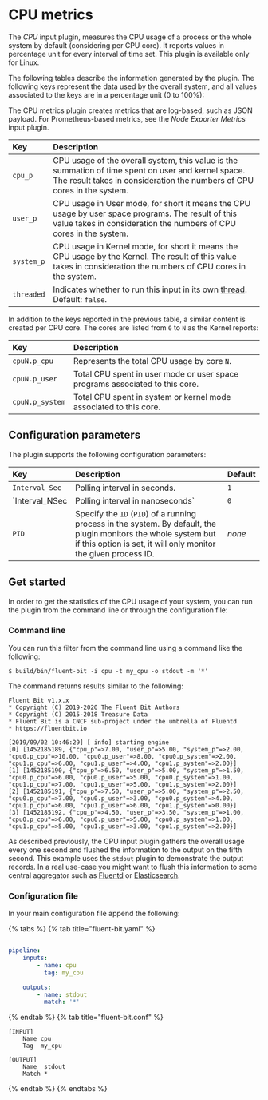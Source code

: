 # CPU metrics

The _CPU_ input plugin, measures the CPU usage of a process or the whole system by default (considering per CPU core). It reports values in percentage unit for every interval of time set. This plugin is available only for Linux.

The following tables describe the information generated by the plugin. The following keys represent the data used by the overall system, and all values associated to the keys are in a percentage unit (0 to 100%):

The CPU metrics plugin creates metrics that are log-based, such as JSON payload. For Prometheus-based metrics, see the _Node Exporter Metrics_ input plugin.

| Key | Description |
| :--- | :--- |
| `cpu_p` | CPU usage of the overall system, this value is the summation of time spent on user and kernel space. The result takes in consideration the numbers of CPU cores in the system. |
| `user_p` | CPU usage in User mode, for short it means the CPU usage by user space programs. The result of this value takes in consideration the numbers of CPU cores in the system. |
| `system_p` | CPU usage in Kernel mode, for short it means the CPU usage by the Kernel. The result of this value takes in consideration the numbers of CPU cores in the system. |
| `threaded` | Indicates whether to run this input in its own [thread](../../administration/multithreading.md#inputs). Default: `false`. |

In addition to the keys reported in the previous table, a similar content is created per CPU core. The cores are listed from `0` to `N` as the Kernel reports:

| Key | Description |
| :--- | :--- |
| `cpuN.p_cpu` | Represents the total CPU usage by core `N`. |
| `cpuN.p_user` | Total CPU spent in user mode or user space programs associated to this core. |
| `cpuN.p_system` | Total CPU spent in system or kernel mode associated to this core. |

## Configuration parameters

The plugin supports the following configuration parameters:

| Key | Description | Default |
| :--- | :--- | :--- |
| `Interval_Sec` | Polling interval in seconds. | `1` |
| `Interval_NSec | Polling interval in nanoseconds` | `0` |
| `PID` | Specify the `ID` (`PID`) of a running process in the system. By default, the plugin monitors the whole system but if this option is set, it will only monitor the given process ID. | _none_ |

## Get started

In order to get the statistics of the CPU usage of your system, you can run the plugin from the command line or through the configuration file:

### Command line

You can run this filter from the command line using a command like the following:

```shell
$ build/bin/fluent-bit -i cpu -t my_cpu -o stdout -m '*'
```

The command returns results similar to the following:

```text
Fluent Bit v1.x.x
* Copyright (C) 2019-2020 The Fluent Bit Authors
* Copyright (C) 2015-2018 Treasure Data
* Fluent Bit is a CNCF sub-project under the umbrella of Fluentd
* https://fluentbit.io

[2019/09/02 10:46:29] [ info] starting engine
[0] [1452185189, {"cpu_p"=>7.00, "user_p"=>5.00, "system_p"=>2.00, "cpu0.p_cpu"=>10.00, "cpu0.p_user"=>8.00, "cpu0.p_system"=>2.00, "cpu1.p_cpu"=>6.00, "cpu1.p_user"=>4.00, "cpu1.p_system"=>2.00}]
[1] [1452185190, {"cpu_p"=>6.50, "user_p"=>5.00, "system_p"=>1.50, "cpu0.p_cpu"=>6.00, "cpu0.p_user"=>5.00, "cpu0.p_system"=>1.00, "cpu1.p_cpu"=>7.00, "cpu1.p_user"=>5.00, "cpu1.p_system"=>2.00}]
[2] [1452185191, {"cpu_p"=>7.50, "user_p"=>5.00, "system_p"=>2.50, "cpu0.p_cpu"=>7.00, "cpu0.p_user"=>3.00, "cpu0.p_system"=>4.00, "cpu1.p_cpu"=>6.00, "cpu1.p_user"=>6.00, "cpu1.p_system"=>0.00}]
[3] [1452185192, {"cpu_p"=>4.50, "user_p"=>3.50, "system_p"=>1.00, "cpu0.p_cpu"=>6.00, "cpu0.p_user"=>5.00, "cpu0.p_system"=>1.00, "cpu1.p_cpu"=>5.00, "cpu1.p_user"=>3.00, "cpu1.p_system"=>2.00}]
```

As described previously, the CPU input plugin gathers the overall usage every one second and flushed the information to the output on the fifth second. This example uses the `stdout` plugin to demonstrate the output records. In a real use-case you might want to flush this information to some central aggregator such as [Fluentd](http://fluentd.org) or [Elasticsearch](http://elastic.co).

### Configuration file

In your main configuration file append the following:

{% tabs %}
{% tab title="fluent-bit.yaml" %}

```yaml

pipeline:
    inputs:
        - name: cpu
          tag: my_cpu

    outputs:
        - name: stdout
          match: '*'
```

{% endtab %}
{% tab title="fluent-bit.conf" %}

```shell
[INPUT]
    Name cpu
    Tag  my_cpu

[OUTPUT]
    Name  stdout
    Match *
```

{% endtab %}
{% endtabs %}